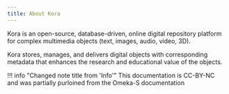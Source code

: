 ```yaml
---
title: About Kora
---
```


Kora is an open-source, database-driven, online digital repository platform for complex multimedia objects (text, images, audio, video, 3D).

Kora stores, manages, and delivers digital objects with corresponding metadata that enhances the research and educational value of the objects.

!!! info "Changed note title from 'Info'"
    This documentation is CC-BY-NC and was partially purloined from the Omeka-S documentation
